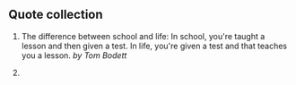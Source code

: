 ## Quote collection

1. The difference between school and life: In school, you're taught a lesson and then given a test. In life, you're given a test and that teaches you a lesson. _by Tom Bodett_

2. 
